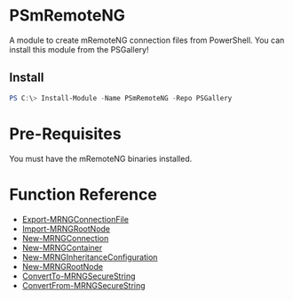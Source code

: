 ﻿# PSmRemoteNG
A module to create mRemoteNG connection files from PowerShell. You can install this module from the PSGallery!

## Install

```powershell
PS C:\> Install-Module -Name PSmRemoteNG -Repo PSGallery
```

# Pre-Requisites

You must have the mRemoteNG binaries installed.

# Function Reference

 * [Export-MRNGConnectionFile](docs/Export-MRNGConnectionFile.md)
 * [Import-MRNGRootNode](docs/Import-MRNGRootNode.md)
 * [New-MRNGConnection](docs/New-MRNGConnection.md)
 * [New-MRNGContainer](docs/New-MRNGContainer.md)
 * [New-MRNGInheritanceConfiguration](docs/New-MRNGInheritanceConfiguration.md)
 * [New-MRNGRootNode](docs/New-MRNGRootNode.md)
 * [ConvertTo-MRNGSecureString](docs/ConvertTo-MRNGSecureString.md)
 * [ConvertFrom-MRNGSecureString](docs/ConvertFrom-MRNGSecureString.md)
